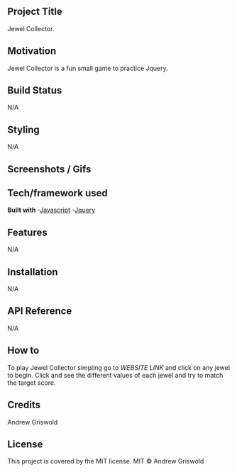 ## Project Title
Jewel Collector.

## Motivation
Jewel Collector is a fun small game to practice Jquery.

## Build Status
N/A

## Styling
N/A

## Screenshots / Gifs

## Tech/framework used
<b> Built with </b>
-[Javascript](https://www.javascript.com/)
-[Jquery](https://jquery.com/)
## Features
N/A

## Installation
N/A

## API Reference
N/A

## How to
To play Jewel Collector simpling go to *WEBSITE LINK* and click on any jewel to begin. Click and see the different values of each jewel and try to match the target score.

## Credits
Andrew Griswold
## License
This project is covered by the MIT license.
MIT © Andrew Griswold
